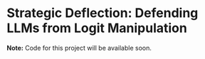 # Strategic Deflection: Defending LLMs from Logit Manipulation

**Note:** Code for this project will be available soon.

